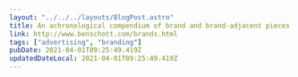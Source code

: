 ```yaml
---
layout: "../../../layouts/BlogPost.astro"
title: An achronological compendium of brand and brand-adjacent pieces
link: http://www.benschott.com/brands.html
tags: ["advertising", "branding"]
pubDate: 2021-04-01T09:25:49.419Z
updatedDateLocal: 2021-04-01T09:25:49.419Z
---
```

